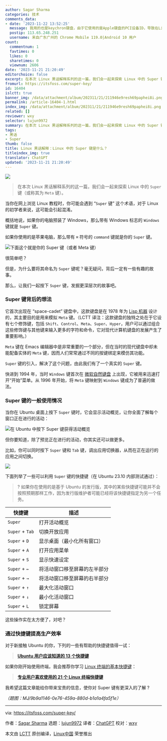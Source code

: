 ```yaml
---
author: Sagar Sharma
categories: 技术
comments_data:
- date: '2023-11-22 13:52:25'
  message: 我用的也是keychron键盘，由于它使用的是Apple键盘的PCI设备ID，导致在Linux下，功能键可能无法发挥预期作用，需要设置modprobe。有些发行版会给设置好，有些则需要自己设置。
  postip: 113.65.248.251
  username: 来自广东广州的 Chrome Mobile 119.0|Android 10 用户
count:
  commentnum: 1
  favtimes: 0
  likes: 0
  sharetimes: 0
  viewnum: 2606
date: '2023-11-21 21:20:49'
editorchoice: false
excerpt: 在本次 Linux 黑话解释系列的这一篇，我们会一起来探索 Linux 中的 Super 键（或称其为 Meta 键）。
fromurl: https://itsfoss.com/super-key/
id: 16404
islctt: true
banner_img: /data/attachment/album/202311/21/211946e9resh69paphei8i.png
permalink: /article-16404-1.html
index_img: /data/attachment/album/202311/21/211946e9resh69paphei8i.png.thumb.jpg
related: []
reviewer: wxy
selector: lujun9972
summary: 在本次 Linux 黑话解释系列的这一篇，我们会一起来探索 Linux 中的 Super 键（或称其为 Meta 键）。
tags:
- 黑话
- Super
thumb: false
title: Linux 黑话解释：Linux 中的 Super 键是什么？
titleindex_img: true
translator: ChatGPT
updated: '2023-11-21 21:20:49'
---
```


![](/data/attachment/album/202311/21/211946e9resh69paphei8i.png)



> 
> 在本次 Linux 黑话解释系列的这一篇，我们会一起来探索 Linux 中的 `Super` 键（或称其为 `Meta` 键）。
> 
> 
> 


当你在网上浏览 Linux 教程时，你可能会遇到 “`Super` 键” 这个术语，对于 Linux 的初学者来说，这可能会引起混淆。


概括地说，如果你的电脑预装了 Windows，那么带有 Windows 标志的 `Windows` 键就是 `Super` 键。


如果你使用的是苹果电脑，那么带有 `⌘` 符号的 `command` 键就是你的 `Super` 键。


![下面这个就是你的 Super 键（或者 Meta 键）](/data/attachment/album/202311/21/212050b83tz86v0zs8qvxs.jpg)


很简单吧？


但是，为什么要将其命名为 `Super` 键呢？毫无疑问，背后一定有一些有趣的故事。


那么，让我们一起按下 `Super` 键，发掘更深层次的故事吧。


### Super 键背后的想法


它首次出现在 “space-cadet” 键盘中，这款键盘是在 1978 年为 [Lisp 机器](https://en.wikipedia.org/wiki/Lisp_machine) 设计的，其主要目的是用来模拟 `Meta` 键。（LCTT 译注：这款键盘的独特之处在于它设有七个修饰键，包括 `Shift`、`Control`、`Meta`、`Super`、`Hyper`，用户可以通过组合这些修饰键与其他键来输入更多的字符和命令，它对现代计算机键盘的发展产生了重要影响。）


`Meta` 键在 Emacs 编辑器中是非常重要的一个部分，但在当时的现代键盘中却未能配备实体的 `Meta` 键，因而人们常常通过不同的按键绑定来模仿其功能。


`Super` 键的引入，解决了这个问题，由此我们有了一个真实的 `Super` 键。


快进到 1994 年，当时 `Windows` 键首次在 [微软自然键盘](https://en.wikipedia.org/wiki/Microsoft_ergonomic_keyboards#Natural_Keyboard) 上出现，它被用来迅速打开“开始”菜单。从 1996 年开始，将 `Meta` 键映射到 `Windows` 键成为了普遍的做法。


### Super 键的一般使用情况


当你在 Ubuntu 桌面上按下 `Super` 键时，它会显示活动概览，让你全面了解每个窗口正在进行的活动：


![在 Ubuntu 中按下 Super 键获得活动概览](/data/attachment/album/202311/21/212052znb9kf4wrhnrhwdr.png)


但你要知道，除了预览正在进行的活动，你其实还可以做更多。


比如，你可以同时按下 `Super` 键和 `Tab` 键，调出应用切换器，从而在正在运行的应用之间切换。


![](/data/attachment/album/202311/21/212053q3rjlrrrjq1r9rn6.png)


下面列举了一些可以利用 `Super` 键的快捷键（在 Ubuntu 23.10 内部测试通过）：



> 
> ? 如果你在使用的是基于 Ubuntu 的发行版，其中的某些快捷键可能并不会按照预期那样工作，因为发行版维护者可能已经将该快捷键指定为另一个任务。
> 
> 
> 




| 快捷键 | 描述 |
| --- | --- |
| `Super` | 打开活动概览 |
| `Super` + `Tab` | 切换开放应用 |
| `Super` + `D` | 显示桌面（最小化所有窗口） |
| `Super` + `A` | 打开应用菜单 |
| `Super` + `S` | 显示快速设定 |
| `Super` + `←` | 将活动窗口移至屏幕的左半部分 |
| `Super` + `→` | 将活动窗口移至屏幕的右半部分 |
| `Super` + `↑` | 最大化活动窗口 |
| `Super` + `↓` | 最小化活动窗口 |
| `Super` + `L` | 锁定屏幕 |


这些操作实在太方便了，对吧？


### 通过快捷键提高生产效率


对于新接触 Ubuntu 的你，下列的一些有帮助的快捷键值得一试：



> 
> **[Ubuntu 用户应该知道的 13 个快捷键](https://itsfoss.com/ubuntu-shortcuts/)**
> 
> 
> 


如果你刚开始使用终端，我会推荐你学习 [Linux 终端的基本快捷键](https://itsfoss.com/linux-terminal-shortcuts/)：



> 
> **[专业用户喜欢使用的 21 个 Linux 终端快捷键](https://itsfoss.com/linux-terminal-shortcuts/)**
> 
> 
> 


我希望这篇文章能给你带来宝贵的信息，使你对 Super 键有更深入的了解 ?


*（题图：MJ/9b9a1146-0e76-459a-880d-b1a1a4fa5f1e）*




---


via: <https://itsfoss.com/super-key/>


作者：[Sagar Sharma](https://itsfoss.com/author/sagar/) 选题：[lujun9972](https://github.com/lujun9972) 译者：[ChatGPT](https://linux.cn/lctt/ChatGPT) 校对：[wxy](https://github.com/wxy)


本文由 [LCTT](https://github.com/LCTT/TranslateProject) 原创编译，[Linux中国](https://linux.cn/) 荣誉推出